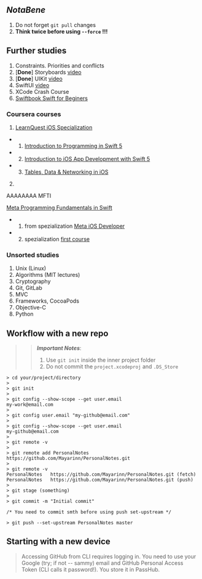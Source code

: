 ## *NotaBene*

1. Do not forget `git pull` changes
1. **Think twice before using `--force` !!!**

## Further studies

1. Constraints. Priorities and conflicts
2. [**Done**] Storyboards [video](https://www.youtube.com/watch?v=EYx3Hxs88zE&ab_channel=%D0%92%D0%BE%D0%B9%D1%82%D0%B8%D0%B2IT)
3. [**Done**] UIKit [video](https://www.youtube.com/watch?v=oGubB_dYoVA&ab_channel=%D0%92%D0%BE%D0%B9%D1%82%D0%B8%D0%B2IT)
4. SwiftUI [video](https://www.youtube.com/watch?v=iQk4DV1ki3k&ab_channel=%D0%92%D0%BE%D0%B9%D1%82%D0%B8%D0%B2IT)
5. XCode Crash Course
6. [Swiftbook Swift for Beginers](https://www.youtube.com/playlist?list=PLtovLaW_R9-N-KECYTUWqQaVtBXhufJfw) 

### Coursera courses

1. [LearnQuest iOS Specialization](Specialization)
- 1. [Introduction to Programming in Swift 5](https://www.coursera.org/learn/swift-5-programming-introduction?specialization=swift-5-ios-app-developer)
- 2. [Introduction to iOS App Development with Swift 5](https://www.coursera.org/learn/ios-app-development-swift-5?specialization=swift-5-ios-app-developer)
- 3. [Tables, Data & Networking in iOS](https://www.coursera.org/learn/swift-ios-tables-networking?specialization=swift-5-ios-app-developer)
2.
AAAAAAAA MFTI

[Meta Programming Fundamentals in Swift](https://www.coursera.org/learn/programming-fundamentals-swift)
- 1. from spezialization [Meta iOS Developer](https://www.coursera.org/professional-certificates/meta-ios-developer)
- 2. spezialization [first course](https://www.coursera.org/learn/introduction-to-ios-mobile-application-development)

### Unsorted studies

1. Unix (Linux)
2. Algorithms (MIT lectures)
3. Cryptography
4. Git, GitLab
5. MVC
6. Frameworks, CocoaPods
7. Objective-C
8. Python


## Workflow with a new repo

>> **_Important Notes_**:
>> 1. Use `git init` inside the inner project folder
>> 2. Do not commit the `project.xcodeproj` and `.DS_Store`

```
> cd your/project/directory
>
> git init
>
> git config --show-scope --get user.email
my-work@email.com
>
> git config user.email "my-github@email.com"
>
> git config --show-scope --get user.email
my-github@email.com
>
> git remote -v
>
> git remote add PersonalNotes https://github.com/Mayarinn/PersonalNotes.git
>
> git remote -v
PersonalNotes	https://github.com/Mayarinn/PersonalNotes.git (fetch)
PersonalNotes	https://github.com/Mayarinn/PersonalNotes.git (push)
>
> git stage (something)
>
> git commit -m "Initial commit"

/* You need to commit smth before using push set-upstream */

> git push --set-upstream PersonalNotes master
```

## Starting with a new device

> Accessing GitHub from CLI requires logging in. You need to use your Google (try; if not -- sammy) email and GitHub Personal Access Token (CLI calls it password!). You store it in PassHub.
